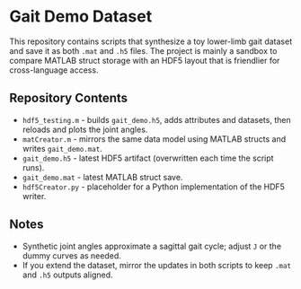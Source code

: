# Gait Demo Dataset

This repository contains  scripts that synthesize a toy lower-limb gait dataset and save it as both `.mat` and `.h5` files. The project is mainly a sandbox to compare MATLAB struct storage with an HDF5 layout that is friendlier for cross-language access.

## Repository Contents
- `hdf5_testing.m` - builds `gait_demo.h5`, adds attributes and datasets, then reloads and plots the joint angles.
- `matCreator.m` - mirrors the same data model using MATLAB structs and writes `gait_demo.mat`.
- `gait_demo.h5` - latest HDF5 artifact (overwritten each time the script runs).
- `gait_demo.mat` - latest MATLAB struct save.
- `hdf5Creator.py` - placeholder for a Python implementation of the HDF5 writer.

## Notes
- Synthetic joint angles approximate a sagittal gait cycle; adjust `J` or the dummy curves as needed.
- If you extend the dataset, mirror the updates in both scripts to keep `.mat` and `.h5` outputs aligned.
